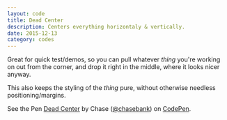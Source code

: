 ```yaml
---
layout: code
title: Dead Center
description: Centers everything horizontaly & vertically.
date: 2015-12-13
category: codes
---
```


Great for quick test/demos, so you can pull whatever *thing* you're working on out from the corner, and drop it right in the middle, where it looks nicer anyway.

This also keeps the styling of the *thing* pure, without otherwise needless positioning/margins.

<p data-height="270" data-theme-id="21051" data-slug-hash="c718236015f86f38e9bdd80cafd7ad3e" data-default-tab="css" data-user="chasebank" class='codepen'>See the Pen <a href='http://codepen.io/chasebank/pen/c718236015f86f38e9bdd80cafd7ad3e/'>Dead Center</a> by Chase (<a href='http://codepen.io/chasebank'>@chasebank</a>) on <a href='http://codepen.io'>CodePen</a>.</p>
<script async src="//assets.codepen.io/assets/embed/ei.js"></script>